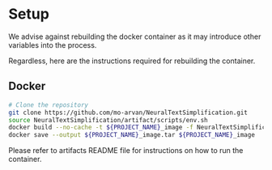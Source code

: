 # Setup

We advise against rebuilding the docker container as it  may introduce other variables into the process. 

Regardless, here are the instructions required for rebuilding the container. 

## Docker
```bash
# Clone the repository 
git clone https://github.com/mo-arvan/NeuralTextSimplification.git
source NeuralTextSimplification/artifact/scripts/env.sh
docker build --no-cache -t ${PROJECT_NAME}_image -f NeuralTextSimplification/artifact/setup/dockerfile NeuralTextSimplification/
docker save --output ${PROJECT_NAME}_image.tar ${PROJECT_NAME}_image
```
Please refer to artifacts README file for instructions on how to run the container.